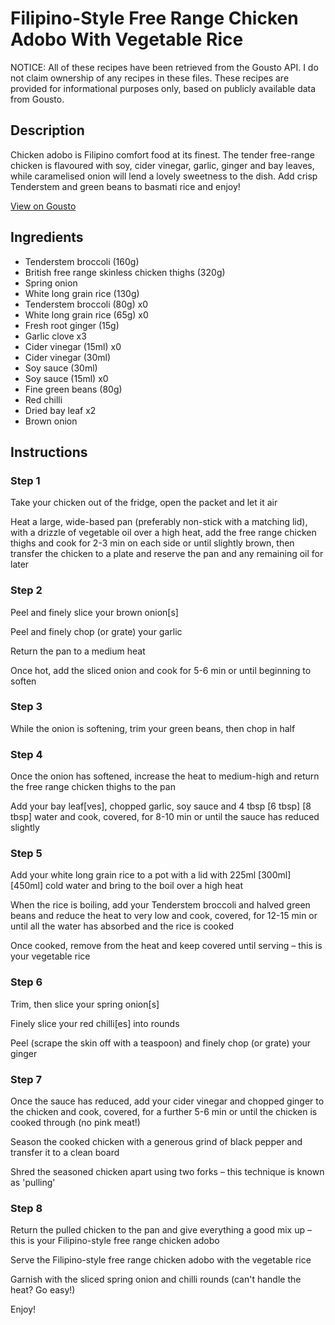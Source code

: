 # Filipino-Style Free Range Chicken Adobo With Vegetable Rice

NOTICE: All of these recipes have been retrieved from the Gousto API. I do not claim ownership of any recipes in these files. These recipes are provided for informational purposes only, based on publicly available data from Gousto.

## Description

Chicken adobo is Filipino comfort food at its finest. The tender free-range chicken is flavoured with soy, cider vinegar, garlic, ginger and bay leaves, while caramelised onion will lend a lovely sweetness to the dish. Add crisp Tenderstem and green beans to basmati rice and enjoy!

[View on Gousto](https://www.gousto.co.uk/recipes/cookbook/filipino-style-free-range-chicken-adobo-with-vegetable-rice)

## Ingredients

- Tenderstem broccoli (160g)
- British free range skinless chicken thighs (320g)
- Spring onion
- White long grain rice (130g)
- Tenderstem broccoli (80g) x0
- White long grain rice (65g) x0
- Fresh root ginger (15g)
- Garlic clove x3
- Cider vinegar (15ml) x0
- Cider vinegar (30ml)
- Soy sauce (30ml)
- Soy sauce (15ml) x0
- Fine green beans (80g)
- Red chilli
- Dried bay leaf x2
- Brown onion

## Instructions


### Step 1

Take your chicken out of the fridge, open the packet and let it air

Heat a large, wide-based pan (preferably non-stick with a matching lid), with a drizzle of vegetable oil over a high heat, add the free range chicken thighs and cook for 2-3 min on each side or until slightly brown, then transfer the chicken to a plate and reserve the pan and any remaining oil for later


### Step 2

Peel and finely slice your brown onion[s]

Peel and finely chop (or grate) your garlic

Return the pan to a medium heat

Once hot, add the sliced onion and cook for 5-6 min or until beginning to soften


### Step 3

While the onion is softening, trim your green beans, then chop in half


### Step 4

Once the onion has softened, increase the heat to medium-high and return the free range chicken thighs to the pan

Add your bay leaf[ves], chopped garlic, soy sauce and 4 tbsp <span class="text-purple">[6 tbsp] </span><span class="text-danger">[8 tbsp]</span> water and cook, covered, for 8-10 min or until the sauce has reduced slightly


### Step 5

Add your white long grain rice to a pot with a lid with 225ml <span class="text-purple">[300ml]</span> <span class="text-danger">[450ml]</span> cold water and bring to the boil over a high heat

When the rice is boiling, add your Tenderstem broccoli and halved green beans and reduce the heat to very low and cook, covered, for 12-15 min or until all the water has absorbed and the rice is cooked

Once cooked, remove from the heat and keep covered until serving – this is your vegetable rice


### Step 6

Trim, then slice your spring onion[s]

Finely slice your red chilli[es] into rounds

Peel (scrape the skin off with a teaspoon) and finely chop (or grate) your ginger


### Step 7

Once the sauce has reduced, add your cider vinegar and chopped ginger to the chicken and cook, covered, for a further 5-6 min or until the chicken is cooked through (no pink meat!)

Season the cooked chicken with a generous grind of black pepper and transfer it to a clean board

Shred the seasoned chicken apart using two forks – this technique is known as 'pulling'

### Step 8

Return the pulled chicken to the pan and give everything a good mix up – this is your Filipino-style free range chicken adobo

Serve the Filipino-style free range chicken adobo with the vegetable rice

Garnish with the sliced spring onion and chilli rounds (can't handle the heat? Go easy!)

Enjoy!

